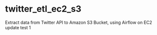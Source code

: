 # twitter_etl_ec2_s3
Extract data from Twitter API to Amazon S3 Bucket, using Airflow on EC2
update test 1